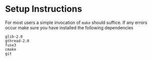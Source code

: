 Setup Instructions
==================

For most users a simple invocation of `make` should suffice. If any errors occur make sure you have installed the following dependencies

```
glib-2.0
gthread-2.0
fuse3
cmake
git
```

